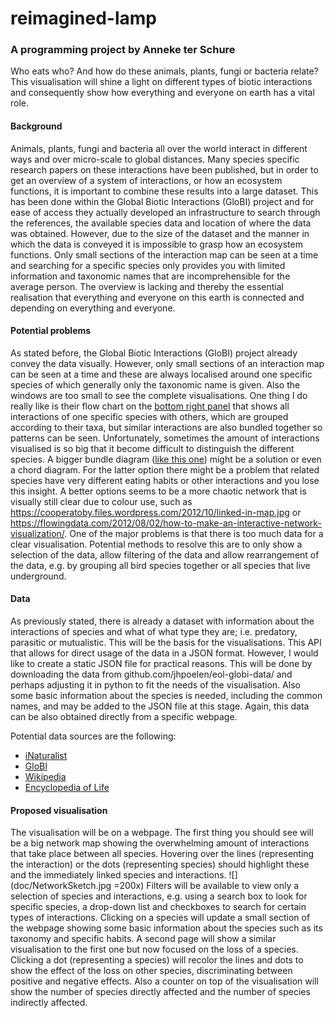 # reimagined-lamp
### A programming project by Anneke ter Schure

Who eats who? And how do these animals, plants, fungi or bacteria relate? This visualisation will shine a light on different types of biotic interactions and consequently show how everything and everyone on earth has a vital role.

#### Background
Animals, plants, fungi and bacteria all over the world interact in different ways and over micro-scale to global distances. Many species specific research papers on these interactions have been published, but in order to get an overview of a system of interactions, or how an ecosystem functions, it is important to combine these results into a large dataset. This has been done within the Global Biotic Interactions (GloBI) project and for ease of access they actually developed an infrastructure to search through the references, the available species data and location of where the data was obtained. However, due to the size of the dataset and the manner in which the data is conveyed it is impossible to grasp how an ecosystem functions. Only small sections of the interaction map can be seen at a time and searching for a specific species only provides you with limited information and taxonomic names that are incomprehensible for the average person. The overview is lacking and thereby the essential realisation that everything and everyone on this earth is connected and depending on everything and everyone.

#### Potential problems
As stated before, the Global Biotic Interactions (GloBI) project already convey the data visually. However, only small sections of an interaction map can be seen at a time and these are always localised around one specific species of which generally only the taxonomic name is given. Also the windows are too small to see the complete visualisations. One thing I do really like is their flow chart on the [bottom right panel](http://www.globalbioticinteractions.org/browse/index.html#interactionType=interactsWith&resultType=json&sourceTaxon=Chelonia%20mydas) that shows all interactions of one specific species with others, which are grouped according to their taxa, but similar interactions are also bundled together so patterns can be seen. Unfortunately, sometimes the amount of interactions visualised is so big that it become difficult to distinguish the different species. A bigger bundle diagram ([like this one](http://mbostock.github.io/d3/talk/20111116/bundle.html)) might be a solution or even a chord diagram. For the latter option there might be a problem that related species have very different eating habits or other interactions and you lose this insight. A better options seems to be a more chaotic network that is visually still clear due to colour use, such as https://cooperatoby.files.wordpress.com/2012/10/linked-in-map.jpg or https://flowingdata.com/2012/08/02/how-to-make-an-interactive-network-visualization/.
One of the major problems is that there is too much data for a clear visualisation. Potential methods to resolve this are to only show a selection of the data, allow filtering of the data and allow rearrangement of the data, e.g. by grouping all bird species together or all species that live underground.

#### Data
As previously stated, there is already a dataset with information about the interactions of species and what of what type they are; i.e. predatory, parasitic or mutualistic. This will be the basis for the visualisations. This API that allows for direct usage of the data in a JSON format. However, I would like to create a static JSON file for practical reasons. This will be done by downloading the data from github.com/jhpoelen/eol-globi-data/ and perhaps adjusting it in python to fit the needs of the visualisation. Also some basic information about the species is needed, including the common names, and may be added to the JSON file at this stage. Again, this data can be also obtained directly from a specific webpage.

Potential data sources are the following:
* [iNaturalist](http://www.inaturalist.org)
* [GloBI](https://www.globalbioticinteractions.org)
* [Wikipedia](http://www.wikipedia.org)
* [Encyclopedia of Life](https://www.eol.org)

#### Proposed visualisation
The visualisation will be on a webpage. The first thing you should see will be a big network map showing the overwhelming amount of interactions that take place between all species. Hovering over the lines (representing the interaction) or the dots (representing species) should highlight these and the immediately linked species and interactions.
![](doc/NetworkSketch.jpg =200x)
Filters will be available to view only a selection of species and interactions, e.g. using a search box to look for specific species, a drop-down list and checkboxes to search for certain types of interactions.
Clicking on a species will update a small section of the webpage showing some basic information about the species such as its taxonomy and specific habits.
A second page will show a similar visualisation to the first one but now focused on the loss of a species. Clicking a dot (representing a species) will recolor the lines and dots to show the effect of the loss on other species, discriminating between positive and negative effects. Also a counter on top of the visualisation will show the number of species directly affected and the number of species indirectly affected.
